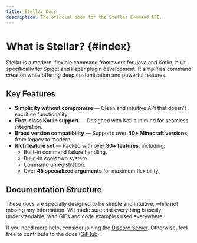 ```yaml
---
title: Stellar Docs
description: The official docs for the Stellar Command API.
---
```


# What is Stellar? {#index}

Stellar is a modern, flexible command framework for Java and Kotlin, built specifically for Spigot and Paper plugin development. It simplifies command creation while offering deep customization and powerful features.

## Key Features
- **Simplicity without compromise** — Clean and intuitive API that doesn’t sacrifice functionality.
- **First-class Kotlin support** — Designed with Kotlin in mind for seamless integration.
- **Broad version compatibility** — Supports over **40+ Minecraft versions**, from legacy to modern.
- **Rich feature set** — Packed with over **30+ features**, including:
    - Built-in command failure handling.
    - Build-in cooldown system.
    - Command unregistration.
    - Over **45 specialized arguments** for maximum flexibility.

## Documentation Structure
These docs are specially designed to be simple and intuitive, while not missing any information. We made sure that everything is easily understandable, with GIFs and code examples used everywhere.

If you need more help, consider joining the [Discord Server](https://discord.undefinedcreations.com/).
Otherwise, feel free to contribute to the docs ([GitHub](https://github.com/UndefinedCreation/docs))!